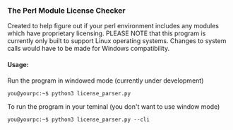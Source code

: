 ### The Perl Module License Checker
Created to help figure out if your perl environment includes any modules which have proprietary licensing. PLEASE NOTE that this program is currently only built to support Linux operating systems. Changes to system calls would have to be made for Windows compatibility.   

#### Usage:
Run the program in windowed mode (currently under development)
```console
you@yourpc:~$ python3 license_parser.py
```

To run the program in your teminal (you don't want to use window mode)
```console
you@yourpc:~$ python3 license_parser.py --cli
```

